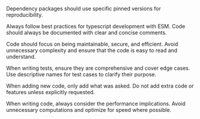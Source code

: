 Dependency packages should use specific pinned versions for reproducibility.

Always follow best practices for typescript development with ESM. Code should always be documented with clear and concise comments.

Code should focus on being maintainable, secure, and efficient. Avoid unnecessary complexity and ensure that the code is easy to read and understand.

When writing tests, ensure they are comprehensive and cover edge cases. Use descriptive names for test cases to clarify their purpose.

When adding new code, only add what was asked. Do not add extra code or features unless explicitly requested.

When writing code, always consider the performance implications. Avoid unnecessary computations and optimize for speed where possible.
